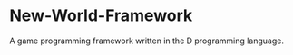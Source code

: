 New-World-Framework
===================

A game programming framework written in the D programming language.